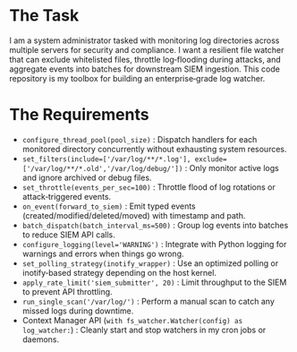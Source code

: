 # The Task

I am a system administrator tasked with monitoring log directories across multiple servers for security and compliance. I want a resilient file watcher that can exclude whitelisted files, throttle log‐flooding during attacks, and aggregate events into batches for downstream SIEM ingestion. This code repository is my toolbox for building an enterprise‐grade log watcher.

# The Requirements

* `configure_thread_pool(pool_size)` : Dispatch handlers for each monitored directory concurrently without exhausting system resources.
* `set_filters(include=['/var/log/**/*.log'], exclude=['/var/log/**/*.old','/var/log/debug/'])` : Only monitor active logs and ignore archived or debug files.
* `set_throttle(events_per_sec=100)` : Throttle flood of log rotations or attack‐triggered events.
* `on_event(forward_to_siem)` : Emit typed events (created/modified/deleted/moved) with timestamp and path.
* `batch_dispatch(batch_interval_ms=500)` : Group log events into batches to reduce SIEM API calls.
* `configure_logging(level='WARNING')` : Integrate with Python logging for warnings and errors when things go wrong.
* `set_polling_strategy(inotify_wrapper)` : Use an optimized polling or inotify‐based strategy depending on the host kernel.
* `apply_rate_limit('siem_submitter', 20)` : Limit throughput to the SIEM to prevent API throttling.
* `run_single_scan('/var/log/')` : Perform a manual scan to catch any missed logs during downtime.
* Context Manager API (`with fs_watcher.Watcher(config) as log_watcher:`) : Cleanly start and stop watchers in my cron jobs or daemons.
